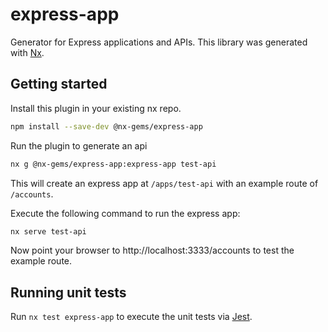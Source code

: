 # express-app

Generator for Express applications and APIs.
This library was generated with [Nx](https://nx.dev).

## Getting started

Install this plugin in your existing nx repo.

```sh
npm install --save-dev @nx-gems/express-app
```

Run the plugin to generate an api

```sh
nx g @nx-gems/express-app:express-app test-api
```

This will create an express app at `/apps/test-api` with an example route of `/accounts`.

Execute the following command to run the express app:

```sh
nx serve test-api
```

Now point your browser to http://localhost:3333/accounts to test the example route.

## Running unit tests

Run `nx test express-app` to execute the unit tests via [Jest](https://jestjs.io).
